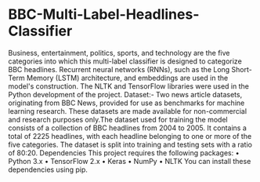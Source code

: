 # BBC-Multi-Label-Headlines-Classifier
Business, entertainment, politics, sports, and technology are the five categories into which this multi-label classifier is designed to categorize BBC headlines. Recurrent neural networks (RNNs), such as the Long Short-Term Memory (LSTM) architecture, and embeddings are used in the model's construction. The NLTK and TensorFlow libraries were used in the Python development of the project.
Dataset:- Two news article datasets, originating from BBC News, provided for use as benchmarks for machine learning research. These datasets are made available for non-commercial and research purposes only.The dataset used for training the model consists of a collection of BBC headlines from 2004 to 2005. It contains a total of 2225 headlines, with each headline belonging to one or more of the five categories. The dataset is split into training and testing sets with a ratio of 80:20.
Dependencies
This project requires the following packages:
•	Python 3.x
•	TensorFlow 2.x
•	Keras
•	NumPy
•	NLTK
You can install these dependencies using pip.
